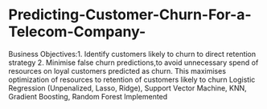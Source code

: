 # Predicting-Customer-Churn-For-a-Telecom-Company-
Business Objectives:1. Identify customers likely to churn to direct retention strategy
                    2. Minimise false churn predictions,to avoid unnecessary spend of resources on loyal customers predicted as churn. This maximises optimization of resources 
                    to retention of customers likely to churn
Logistic Regression (Unpenalized, Lasso, Ridge), Support Vector Machine, KNN, Gradient Boosting, Random Forest Implemented 
